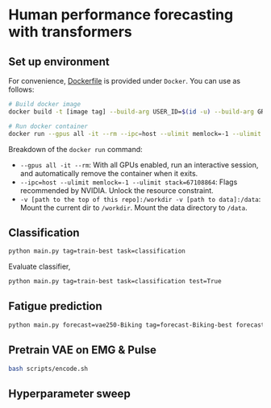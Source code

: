 # Human performance forecasting with transformers


## Set up environment
For convenience, [Dockerfile](Docker/Dockerfile) is provided under `Docker`. 
You can use as follows:
```bash
# Build docker image
docker build -t [image tag] --build-arg USER_ID=$(id -u) --build-arg GROUP_ID=$(id -g) .

# Run docker container
docker run --gpus all -it --rm --ipc=host --ulimit memlock=-1 --ulimit stack=67108864 -v [path to the top of this git repo]:/workdir -v [path to data]:/data [image tag]
```
Breakdown of the `docker run` command:
- `--gpus all -it --rm`: With all GPUs enabled, run an interactive session, and automatically remove the container when it exits.
- `--ipc=host --ulimit memlock=-1 --ulimit stack=67108864`: Flags recommended by NVIDIA. Unlock the resource constraint.
- `-v [path to the top of this repo]:/workdir -v [path to data]:/data`: Mount the current dir to `/workdir`. Mount the data directory to `/data`.


## Classification
```bash
python main.py tag=train-best task=classification
```
Evaluate classifier, 
```bash
python main.py tag=train-best task=classification test=True
```

## Fatigue prediction
```bash
python main.py forecast=vae250-Biking tag=forecast-Biking-best forecast.model.d_layers=4 forecast.model.dropout=0.08101762186968295 forecast.train.bandwidth=1.1351408305181596 forecast.train.mixup=0.8996279310287609
```


## Pretrain VAE on EMG & Pulse
```bash
bash scripts/encode.sh
```


## Hyperparameter sweep

